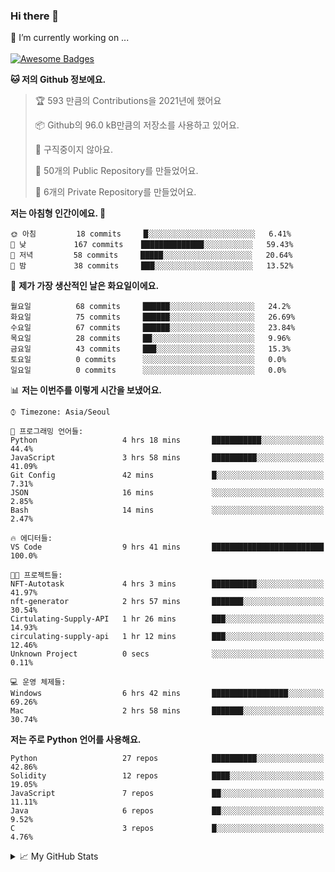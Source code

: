### Hi there 👋 
🔭 I’m currently working on ... </br></br>
[![Awesome Badges](https://img.shields.io/badge/Introduce-EN-green.svg)](https://github.com/tlatkdgus1/tlatkdgus1/blob/main/README.md.en)

<!--START_SECTION:waka-->
**🐱 저의 Github 정보에요.** 

> 🏆 593 만큼의 Contributions을 2021년에 했어요
 > 
> 📦 Github의 96.0 kB만큼의 저장소를 사용하고 있어요. 
 > 
> 🚫 구직중이지 않아요.
 > 
> 📜 50개의 Public Repository를 만들었어요. 
 > 
> 🔑 6개의 Private Repository를 만들었어요.  

**저는 아침형 인간이에요. 🐤** 

```text
🌞 아침         18 commits     █░░░░░░░░░░░░░░░░░░░░░░░░   6.41% 
🌆 낮　         167 commits    ██████████████░░░░░░░░░░░   59.43% 
🌃 저녁         58 commits     █████░░░░░░░░░░░░░░░░░░░░   20.64% 
🌙 밤　         38 commits     ███░░░░░░░░░░░░░░░░░░░░░░   13.52%

```
📅 **제가 가장 생산적인 날은 화요일이에요.** 

```text
월요일          68 commits     ██████░░░░░░░░░░░░░░░░░░░   24.2% 
화요일          75 commits     ██████░░░░░░░░░░░░░░░░░░░   26.69% 
수요일          67 commits     ██████░░░░░░░░░░░░░░░░░░░   23.84% 
목요일          28 commits     ██░░░░░░░░░░░░░░░░░░░░░░░   9.96% 
금요일          43 commits     ███░░░░░░░░░░░░░░░░░░░░░░   15.3% 
토요일          0 commits      ░░░░░░░░░░░░░░░░░░░░░░░░░   0.0% 
일요일          0 commits      ░░░░░░░░░░░░░░░░░░░░░░░░░   0.0%

```


📊 **저는 이번주를 이렇게 시간을 보냈어요.** 

```text
⌚︎ Timezone: Asia/Seoul

💬 프로그래밍 언어들: 
Python                   4 hrs 18 mins       ███████████░░░░░░░░░░░░░░   44.4% 
JavaScript               3 hrs 58 mins       ██████████░░░░░░░░░░░░░░░   41.09% 
Git Config               42 mins             █░░░░░░░░░░░░░░░░░░░░░░░░   7.31% 
JSON                     16 mins             ░░░░░░░░░░░░░░░░░░░░░░░░░   2.85% 
Bash                     14 mins             ░░░░░░░░░░░░░░░░░░░░░░░░░   2.47%

🔥 에디터들: 
VS Code                  9 hrs 41 mins       █████████████████████████   100.0%

🐱‍💻 프로젝트들: 
NFT-Autotask             4 hrs 3 mins        ██████████░░░░░░░░░░░░░░░   41.97% 
nft-generator            2 hrs 57 mins       ███████░░░░░░░░░░░░░░░░░░   30.54% 
Cirtulating-Supply-API   1 hr 26 mins        ███░░░░░░░░░░░░░░░░░░░░░░   14.93% 
circulating-supply-api   1 hr 12 mins        ███░░░░░░░░░░░░░░░░░░░░░░   12.46% 
Unknown Project          0 secs              ░░░░░░░░░░░░░░░░░░░░░░░░░   0.11%

💻 운영 체제들: 
Windows                  6 hrs 42 mins       █████████████████░░░░░░░░   69.26% 
Mac                      2 hrs 58 mins       ███████░░░░░░░░░░░░░░░░░░   30.74%

```

**저는 주로 Python 언어를 사용해요.** 

```text
Python                   27 repos            ██████████░░░░░░░░░░░░░░░   42.86% 
Solidity                 12 repos            ████░░░░░░░░░░░░░░░░░░░░░   19.05% 
JavaScript               7 repos             ██░░░░░░░░░░░░░░░░░░░░░░░   11.11% 
Java                     6 repos             ██░░░░░░░░░░░░░░░░░░░░░░░   9.52% 
C                        3 repos             █░░░░░░░░░░░░░░░░░░░░░░░░   4.76%

```



<!--END_SECTION:waka-->

<details>
<summary>📈 My GitHub Stats</summary>
<p align="center"> <img src="https://github-readme-stats.vercel.app/api?username=tlatkdgus1&show_icons=true" alt="tlatkdgus1" />
</details>
